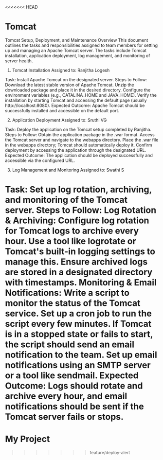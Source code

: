 <<<<<<< HEAD
# Tomcat
Tomcat Setup, Deployment, and Maintenance
Overview
This document outlines the tasks and responsibilities assigned to team members for setting up and managing an Apache Tomcat server. The tasks include Tomcat installation, application deployment, log management, and monitoring of server health.

1. Tomcat Installation
Assigned to: Ranjitha Logesh

Task: Install Apache Tomcat on the designated server.
Steps to Follow:
Download the latest stable version of Apache Tomcat.
Unzip the downloaded package and place it in the desired directory.
Configure the environment variables (e.g., CATALINA_HOME and JAVA_HOME).
Verify the installation by starting Tomcat and accessing the default page (usually http://localhost:8080).
Expected Outcome: Apache Tomcat should be successfully installed and accessible on the default port.

2. Application Deployment
Assigned to: Sruthi VG

Task: Deploy the application on the Tomcat setup completed by Ranjitha.
Steps to Follow:
Obtain the application package in the .war format.
Access the Tomcat server and navigate to the webapps directory.
Place the .war file in the webapps directory; Tomcat should automatically deploy it.
Confirm deployment by accessing the application through the designated URL.
Expected Outcome: The application should be deployed successfully and accessible via the configured URL.

3. Log Management and Monitoring
Assigned to: Swathi S

Task: Set up log rotation, archiving, and monitoring of the Tomcat server.
Steps to Follow:
Log Rotation & Archiving:
Configure log rotation for Tomcat logs to archive every hour.
Use a tool like logrotate or Tomcat's built-in logging settings to manage this.
Ensure archived logs are stored in a designated directory with timestamps.
Monitoring & Email Notifications:
Write a script to monitor the status of the Tomcat service.
Set up a cron job to run the script every few minutes.
If Tomcat is in a stopped state or fails to start, the script should send an email notification to the team.
Set up email notifications using an SMTP server or a tool like sendmail.
Expected Outcome: Logs should rotate and archive every hour, and email notifications should be sent if the Tomcat server fails or stops.
=======
# My Project
>>>>>>> feature/deploy-alert
